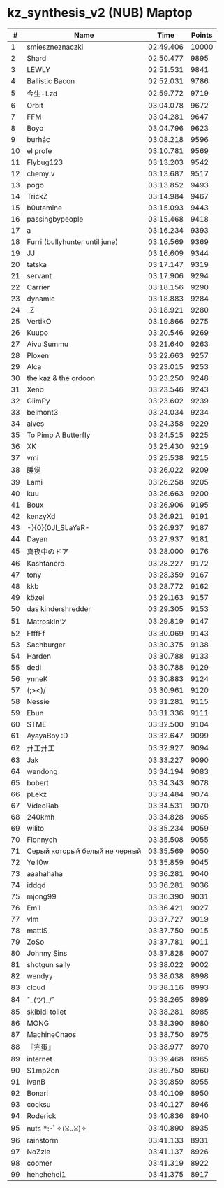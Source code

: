 # kz_synthesis_v2 (NUB) Maptop

|  # | Name | Time | Points |
|-------------- | -------------- | -------------- | -------------- | 
| 1 | smieszneznaczki | 02:49.406 | 10000 | 
| 2 | Shard | 02:50.477 | 9895 | 
| 3 | LEWLY | 02:51.531 | 9841 | 
| 4 | Ballistic Bacon | 02:52.031 | 9786 | 
| 5 | 今生-Lzd | 02:59.772 | 9719 | 
| 6 | Orbit | 03:04.078 | 9672 | 
| 7 | FFM | 03:04.281 | 9647 | 
| 8 | Boyo | 03:04.796 | 9623 | 
| 9 | burhác | 03:08.218 | 9596 | 
| 10 | el profe | 03:10.781 | 9569 | 
| 11 | Flybug123 | 03:13.203 | 9542 | 
| 12 | chemy:v | 03:13.687 | 9517 | 
| 13 | pogo | 03:13.852 | 9493 | 
| 14 | TrickZ | 03:14.984 | 9467 | 
| 15 | b0utamine | 03:15.093 | 9443 | 
| 16 | passingbypeople | 03:15.468 | 9418 | 
| 17 | a | 03:16.234 | 9393 | 
| 18 | Furri (bullyhunter until june) | 03:16.569 | 9369 | 
| 19 | JJ | 03:16.609 | 9344 | 
| 20 | tatska | 03:17.147 | 9319 | 
| 21 | servant | 03:17.906 | 9294 | 
| 22 | Carrier | 03:18.156 | 9290 | 
| 23 | dynamic | 03:18.883 | 9284 | 
| 24 | _Z | 03:18.921 | 9280 | 
| 25 | VertikO | 03:19.866 | 9275 | 
| 26 | Kuupo | 03:20.546 | 9269 | 
| 27 | Aivu Summu | 03:21.640 | 9263 | 
| 28 | Ploxen | 03:22.663 | 9257 | 
| 29 | Alca | 03:23.015 | 9253 | 
| 30 | the kaz & the ordoon | 03:23.250 | 9248 | 
| 31 | Xeno | 03:23.546 | 9243 | 
| 32 | GiimPy | 03:23.602 | 9239 | 
| 33 | belmont3 | 03:24.034 | 9234 | 
| 34 | alves | 03:24.358 | 9229 | 
| 35 | To Pimp A Butterfly | 03:24.515 | 9225 | 
| 36 | XK | 03:25.430 | 9219 | 
| 37 | vmi | 03:25.538 | 9215 | 
| 38 | 睡觉 | 03:26.022 | 9209 | 
| 39 | Lami | 03:26.258 | 9205 | 
| 40 | kuu | 03:26.663 | 9200 | 
| 41 | Boux | 03:26.906 | 9195 | 
| 42 | kenzyXd | 03:26.921 | 9191 | 
| 43 | -}{0}{0JI_SLaYeR- | 03:26.937 | 9187 | 
| 44 | Dayan | 03:27.937 | 9181 | 
| 45 | 真夜中のドア | 03:28.000 | 9176 | 
| 46 | Kashtanero | 03:28.227 | 9172 | 
| 47 | tony | 03:28.359 | 9167 | 
| 48 | kkb | 03:28.772 | 9162 | 
| 49 | közel | 03:29.163 | 9157 | 
| 50 | das kindershredder | 03:29.305 | 9153 | 
| 51 | Matroskinツ | 03:29.819 | 9147 | 
| 52 | FfffFf | 03:30.069 | 9143 | 
| 53 | Sachburger | 03:30.375 | 9138 | 
| 54 | Harden | 03:30.788 | 9133 | 
| 55 | dedi | 03:30.788 | 9129 | 
| 56 | ynneK | 03:30.883 | 9124 | 
| 57 | (;><)/ | 03:30.961 | 9120 | 
| 58 | Nessie | 03:31.281 | 9115 | 
| 59 | Ebun | 03:31.336 | 9111 | 
| 60 | STME | 03:32.500 | 9104 | 
| 61 | AyayaBoy :D | 03:32.647 | 9099 | 
| 62 | 廾工廾工 | 03:32.927 | 9094 | 
| 63 | Jak | 03:33.227 | 9090 | 
| 64 | wendong | 03:34.194 | 9083 | 
| 65 | bobert | 03:34.343 | 9078 | 
| 66 | pLekz | 03:34.484 | 9074 | 
| 67 | VideoRab | 03:34.531 | 9070 | 
| 68 | 240kmh | 03:34.828 | 9065 | 
| 69 | wilito | 03:35.234 | 9059 | 
| 70 | Flonnych | 03:35.508 | 9055 | 
| 71 | Серый который белый не черный | 03:35.569 | 9050 | 
| 72 | Yell0w | 03:35.859 | 9045 | 
| 73 | aaahahaha | 03:36.281 | 9040 | 
| 74 | iddqd | 03:36.281 | 9036 | 
| 75 | mjong99 | 03:36.390 | 9031 | 
| 76 | Emil | 03:36.421 | 9027 | 
| 77 | vlm | 03:37.727 | 9019 | 
| 78 | mattiS | 03:37.750 | 9015 | 
| 79 | ZoSo | 03:37.781 | 9011 | 
| 80 | Johnny Sins | 03:37.828 | 9007 | 
| 81 | shotgun sally | 03:38.022 | 9002 | 
| 82 | wendyy | 03:38.038 | 8998 | 
| 83 | cloud | 03:38.116 | 8993 | 
| 84 | ¯\_(ツ)_/¯ | 03:38.265 | 8989 | 
| 85 | skibidi toilet | 03:38.281 | 8985 | 
| 86 | MONG | 03:38.390 | 8980 | 
| 87 | MachineChaos | 03:38.750 | 8975 | 
| 88 | 『完蛋』 | 03:38.977 | 8970 | 
| 89 | internet | 03:39.468 | 8965 | 
| 90 | S1mp2on | 03:39.750 | 8960 | 
| 91 | IvanB | 03:39.859 | 8955 | 
| 92 | Bonari | 03:40.109 | 8950 | 
| 93 | cocksu | 03:40.127 | 8946 | 
| 94 | Roderick | 03:40.836 | 8940 | 
| 95 | nuts *:･ﾟ✧(ꈍᴗꈍ)✧ | 03:40.890 | 8935 | 
| 96 | rainstorm | 03:41.133 | 8931 | 
| 97 | NoZzle | 03:41.137 | 8926 | 
| 98 | coomer | 03:41.319 | 8922 | 
| 99 | hehehehei1 | 03:41.375 | 8917 | 

